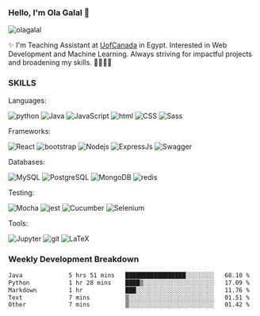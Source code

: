 ### Hello, I'm Ola Galal 👋

<!-- ![visitors](https://visitor-badge.glitch.me/badge?page_id=olagalal.olagalal) -->

<img src="https://komarev.com/ghpvc/?username=olagalal&label=Profile%20views&color=lightgrey&style=plastic" alt="olagalal" />

<p>✨ I'm Teaching Assistant at <a href="https://uofcanada.edu.eg/">UofCanada</a> in Egypt. Interested in Web Development and Machine Learning. Always striving for impactful projects and broadening my skills. 🚀👩🏻‍💻</p> 

<h3>SKILLS</h3>
Languages:
<p>
  <img alt="python" src="https://img.shields.io/badge/-Python-444444?style=flat-square&logo=python&logoColor=white" />
  <img alt="Java" src="https://img.shields.io/badge/-Java-444444?style=flat-square&logo=openjdk&logoColor=white" />  
  <img alt="JavaScript" src="https://img.shields.io/badge/-JavaScript-444444?style=flat-square&logo=JavaScript&logoColor=white" />
  <img alt="html" src="https://img.shields.io/badge/-HTML5-444444?style=flat-square&logo=html5&logoColor=white" />  
  <img alt="CSS" src="https://img.shields.io/badge/-CSS-444444?style=flat-square&logo=css3&logoColor=white" />
  <img alt="Sass" src="https://img.shields.io/badge/-Sass-444444?style=flat-square&logo=Sass&logoColor=white" /> 
</p>
Frameworks:
<p>
  <img alt="React" src="https://img.shields.io/badge/-React-444444?style=flat-square&logo=react&logoColor=white" />
  <img alt="bootstrap" src="https://img.shields.io/badge/-bootstrap-444444?style=flat-square&logo=Bootstrap&logoColor=white" />
  <img alt="Nodejs" src="https://img.shields.io/badge/-Nodejs-444444?style=flat-square&logo=Node.js&logoColor=white" />
  <img alt="ExpressJs" src="https://img.shields.io/badge/-Express-444444?style=flat-square&logo=Express&logoColor=white" />
  <img alt="Swagger" src="https://img.shields.io/badge/-Swagger-444444?style=flat-square&logo=Swagger&logoColor=white" />
</p>
Databases:
<p>
  <img alt="MySQL" src="https://img.shields.io/badge/-MySQL-444444?style=flat-square&logo=MySQL&logoColor=white" />
  <img alt="PostgreSQL" src="https://img.shields.io/badge/-PostgreSQL-444444?style=flat-square&logo=PostgreSQL&logoColor=white" /> 
  <img alt="MongoDB" src="https://img.shields.io/badge/-MongoDB-444444?style=flat-square&logo=mongodb&logoColor=white" />
  <img alt="redis" src="https://img.shields.io/badge/-redis-444444?style=flat-square&logo=redis&logoColor=white" />
</p>
Testing:
<p>
  <img alt="Mocha" src="https://img.shields.io/badge/-Mocha-444444?style=flat-square&logo=Mocha&logoColor=white" />
  <img alt="jest" src="https://img.shields.io/badge/-jest-444444?style=flat-square&logo=jest&logoColor=white" />
  <img alt="Cucumber" src="https://img.shields.io/badge/-Cucumber-444444?style=flat-square&logo=Cucumber&logoColor=white" />
  <img alt="Selenium" src="https://img.shields.io/badge/-Selenium-444444?style=flat-square&logo=Selenium&logoColor=white" />
</p>
Tools:
<p>
  <img alt="Jupyter" src="https://img.shields.io/badge/-Jupyter-444444?style=flat-square&logo=Jupyter&logoColor=white" />
  <img alt="git" src="https://img.shields.io/badge/-Git-444444?style=flat-square&logo=git&logoColor=white" />
  <img alt="LaTeX" src="https://img.shields.io/badge/-LaTeX-444444?style=flat-square&logo=LaTeX&logoColor=white" />  
</p>

<h3>Weekly Development Breakdown</h3>

<!--START_SECTION:waka-->

```txt
Java             5 hrs 51 mins   █████████████████░░░░░░░░   68.10 %
Python           1 hr 28 mins    ████▒░░░░░░░░░░░░░░░░░░░░   17.09 %
Markdown         1 hr            ███░░░░░░░░░░░░░░░░░░░░░░   11.76 %
Text             7 mins          ▒░░░░░░░░░░░░░░░░░░░░░░░░   01.51 %
Other            7 mins          ▒░░░░░░░░░░░░░░░░░░░░░░░░   01.42 %
```

<!--END_SECTION:waka-->

